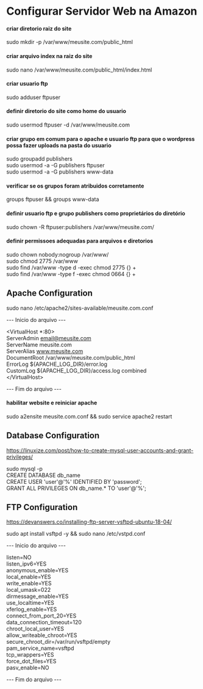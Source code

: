 # Configurar Servidor Web na Amazon

#### criar diretorio raiz do site
sudo mkdir -p /var/www/meusite.com/public_html

#### criar arquivo index na raiz do site
sudo nano /var/www/meusite.com/public_html/index.html

#### criar usuario ftp
sudo adduser ftpuser

#### definir diretorio do site como home do usuario
sudo usermod ftpuser -d /var/www/meusite.com

#### criar grupo em comum para o apache e usuario ftp para que o wordpress possa fazer uploads na pasta do usuario
sudo groupadd publishers <br>
sudo usermod -a -G publishers ftpuser <br>
sudo usermod -a -G publishers www-data

#### verificar se os grupos foram atribuidos corretamente
groups ftpuser && groups www-data

#### definir usuario ftp e grupo publishers como proprietários do diretório
sudo chown -R ftpuser:publishers /var/www/meusite.com/

#### definir permissoes adequadas para arquivos e diretorios
sudo chown nobody:nogroup /var/www/ <br>
sudo chmod 2775 /var/www <br>
sudo find /var/www -type d -exec chmod 2775 {} + <br>
sudo find /var/www -type f -exec chmod 0664 {} +


## Apache Configuration
sudo nano /etc/apache2/sites-available/meusite.com.conf

--- Inicio do arquivo ---

\<VirtualHost *:80> <br>
  ServerAdmin email@meusite.com <br>
  ServerName meusite.com <br>
  ServerAlias www.meusite.com <br>
  DocumentRoot /var/www/meusite.com/public_html <br>
  ErrorLog ${APACHE_LOG_DIR}/error.log <br>
  CustomLog ${APACHE_LOG_DIR}/access.log combined <br>
\</VirtualHost>

--- Fim do arquivo ---


#### habilitar website e reiniciar apache
sudo a2ensite meusite.com.conf && sudo service apache2 restart



## Database Configuration
https://linuxize.com/post/how-to-create-mysql-user-accounts-and-grant-privileges/

sudo mysql -p
<br> CREATE DATABASE db_name
<br> CREATE USER 'user'@'%' IDENTIFIED BY 'password';
<br> GRANT ALL PRIVILEGES ON db_name.* TO 'user'@'%';


## FTP Configuration
https://devanswers.co/installing-ftp-server-vsftpd-ubuntu-18-04/

sudo apt install vsftpd -y && sudo nano /etc/vstpd.conf

--- Inicio do arquivo ---

listen=NO
<br> listen_ipv6=YES
<br> anonymous_enable=YES
<br> local_enable=YES
<br> write_enable=YES
<br> local_umask=022
<br> dirmessage_enable=YES
<br> use_localtime=YES
<br> xferlog_enable=YES
<br> connect_from_port_20=YES
<br> data_connection_timeout=120
<br> chroot_local_user=YES
<br> allow_writeable_chroot=YES
<br> secure_chroot_dir=/var/run/vsftpd/empty
<br> pam_service_name=vsftpd
<br> tcp_wrappers=YES
<br> force_dot_files=YES
<br> pasv_enable=NO

--- Fim do arquivo ---
